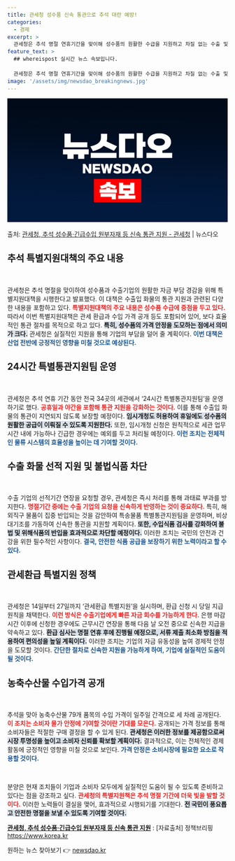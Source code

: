 ```yaml
---
title: 관세청 성수품 신속 통관으로 추석 대란 예방!
categories:
  - 경제
excerpt: >
  관세청은 추석 명절 연휴기간을 맞이해 성수품의 원활한 수급을 지원하고 차질 없는 수출 및 수출기업의 자금 부…
feature_text: >
  ## whereispost 실시간 뉴스 속보입니다.

  관세청은 추석 명절 연휴기간을 맞이해 성수품의 원활한 수급을 지원하고 차질 없는 수출 및 수출기업의 자금 부…
image: '/assets/img/newsdao_breakingnews.jpg'
---
```


![뉴스다오 속보](/assets/img/newsdao_breakingnews.jpg)

<p>출처: <a href="https://newsdao.kr/1892" rel="dofollow">관세청, 추석 성수품·긴급수입 원부자재 등 신속 통관 지원 - 관세청</a> | 뉴스다오</p>

<h2 data-ke-size="size26">추석 특별지원대책의 주요 내용</h2>

<p data-ke-size="size16">&nbsp;</p>

관세청은 추석 명절을 맞이하여 성수품과 수출기업의 원활한 자금 부담 경감을 위해 특별지원대책을 시행한다고 발표했다. 이 대책은 수출입 화물의 통관 지원과 관련된 다양한 내용을 포함하고 있다. <b><span style="color: #ee2323;">특별지원대책의 주요 내용은 성수품 수급에 중점을 두고 있다.</span></b> 따라서 이번 특별지원대책은 관세 환급과 수입 가격 공개 등도 포함되어 있어, 보다 효율적인 통관 절차를 목적으로 하고 있다. <b><span style="background-color: #21538527;">특히, 성수품의 가격 안정을 도모하는 점에서 의미가 크다.</span></b> 관세청은 실질적인 지원을 통해 기업의 부담을 덜어 줄 계획이다. <b><span style="color: #1a5490;">이번 대책은 산업 전반에 긍정적인 영향을 미칠 것으로 예상된다.</span></b>

<h2 data-ke-size="size26">24시간 특별통관지원팀 운영</h2>

<p data-ke-size="size16">&nbsp;</p>

관세청은 추석 연휴 기간 동안 전국 34곳의 세관에서 ‘24시간 특별통관지원팀’을 운영하기로 했다. <b><span style="color: #ee2323;">공휴일과 야간을 포함해 통관 지원을 강화하는 것이다.</span></b> 이를 통해 수출입 화물의 통관이 지연되지 않도록 보장할 예정이다. <b><span style="background-color: #21538527;">임시개청도 허용하여 휴일에도 성수품의 원활한 공급이 이뤄질 수 있도록 지원한다.</span></b> 또한, 임시개청 신청은 원칙적으로 세관 업무시간 내에 가능하나 긴급한 경우에는 예외를 두고 처리될 예정이다. <b><span style="color: #1a5490;">이런 조치는 전체적인 물류 시스템의 효율성을 높이는 데 기여할 것이다.</span></b>

<h2 data-ke-size="size26">수출 화물 선적 지원 및 불법식품 차단</h2>

<p data-ke-size="size16">&nbsp;</p>

수출 기업의 선적기간 연장을 요청할 경우, 관세청은 즉시 처리를 통해 과태료 부과를 방지한다. <b><span style="color: #ee2323;">명절기간 중에는 수출 기업의 요청을 신속하게 반영하는 것이 중요하다.</span></b> 특히, 해외직구 물품이 집중 반입되는 것을 감안하여 특송물품 특별통관지원팀을 운영하며, 비상대기조를 가동하여 신속한 통관을 지원할 계획이다. <b><span style="background-color: #21538527;">또한, 수입식품 검사를 강화하여 불법 및 위해식품의 반입을 효과적으로 차단할 예정이다.</span></b> 이러한 조치는 국민의 안전과 건강을 위한 필수적인 사항이다. <b><span style="color: #1a5490;">결국, 안전한 식품 공급을 보장하기 위한 노력이라고 할 수 있다.</span></b>

<h2 data-ke-size="size26">관세환급 특별지원 정책</h2>

<p data-ke-size="size16">&nbsp;</p>

관세청은 14일부터 27일까지 ‘관세환급 특별지원’을 실시하며, 환급 신청 시 당일 지급 원칙을 채택한다. <b><span style="color: #ee2323;">이런 방식은 수출기업에게 빠른 자금 회수를 가능하게 한다.</span></b> 은행 마감 시간 이후에 신청한 경우에도 근무시간 연장을 통해 다음 날 오전 중으로 신속한 지급을 약속하고 있다. <b><span style="background-color: #21538527;">환급 심사는 명절 연휴 후에 진행될 예정으로, 서류 제출 최소화 방침을 적용하여 편의성을 높일 계획이다.</span></b> 이러한 조치는 기업의 자금 유동성을 높여 경제적 안정을 도모할 것이다. <b><span style="color: #1a5490;">간단한 절차로 신속한 지원을 가능하게 하여, 기업에 실질적인 도움이 될 것이다.</span></b>

<h2 data-ke-size="size26">농축수산물 수입가격 공개</h2>

<p data-ke-size="size16">&nbsp;</p>

추석을 맞아 농축수산물 79개 품목의 수입 가격이 일주일 간격으로 세 차례 공개된다. <b><span style="color: #ee2323;">이 조치는 소비자 물가 안정에 기여할 것이란 기대를 모은다.</span></b> 공개되는 가격 정보를 통해 소비자들은 적절한 구매 결정을 할 수 있게 된다. <b><span style="background-color: #21538527;">관세청은 이러한 정보를 제공함으로써 시장 투명성을 높이고 소비자 신뢰를 확보할 계획이다.</span></b> 결과적으로, 이는 전체적인 경제 활동에 긍정적인 영향을 미칠 것으로 보인다. <b><span style="color: #1a5490;">가격 안정은 소비시장에 필요한 요소로 작용할 것이다.</span></b>

<p data-ke-size="size16">&nbsp;</p>

분양은 현재 조치들이 기업과 소비자 모두에게 실질적인 도움이 될 수 있도록 준비하고 있다는 점을 강조하고 싶다. <b><span style="color: #ee2323;">관세청의 특별지원책은 추석 명절 기간에 더욱 빛을 발할 것이다.</span></b> 이러한 노력들이 결실을 맺어, 효과적으로 시행되기를 기대한다. <b><span style="background-color: #21538527;">전 국민이 풍요롭고 안전한 명절을 보낼 수 있도록 기여할 것이다.</span></b> 

<a href="https://newsdao.kr/1892" target="_blank"><b>관세청, 추석 성수품·긴급수입 원부자재 등 신속 통관 지원</b></a>  : [자료출처] 정책브리핑 https://www.korea.kr
 

원하는 뉴스 찾아보기 👉 <a href="https://newsdao.kr" rel="dofollow">newsdao.kr</a>



